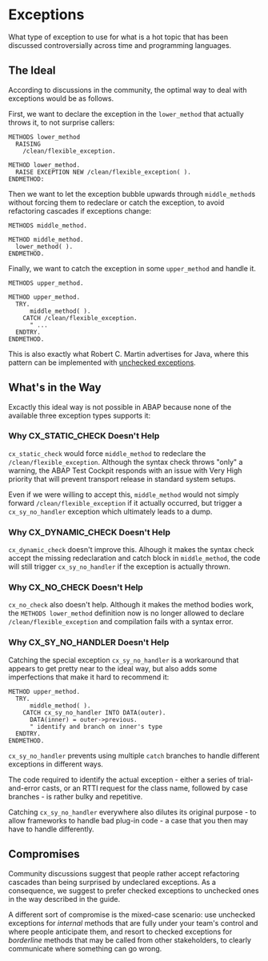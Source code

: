 # Exceptions

What type of exception to use for what is a hot topic
that has been discussed controversially
across time and programming languages.

## The Ideal

According to discussions in the community,
the optimal way to deal with exceptions would be as follows.

First, we want to declare the exception in
the `lower_method` that actually throws it,
to not surprise callers:


```ABAP
METHODS lower_method
  RAISING
    /clean/flexible_exception.

METHOD lower_method.
  RAISE EXCEPTION NEW /clean/flexible_exception( ).
ENDMETHOD:
```

Then we want to let the exception bubble upwards through `middle_method`s
without forcing them to redeclare or catch the exception,
to avoid refactoring cascades if exceptions change:

```ABAP
METHODS middle_method.

METHOD middle_method.
  lower_method( ).
ENDMETHOD.
```

Finally, we want to catch the exception in some `upper_method` and handle it.

```ABAP
METHODS upper_method.

METHOD upper_method.
  TRY.
      middle_method( ).
    CATCH /clean/flexible_exception.
      " ...
  ENDTRY.
ENDMETHOD.
```

This is also exactly what Robert C. Martin advertises for Java,
where this pattern can be implemented with [unchecked exceptions](https://docs.oracle.com/javase/7/docs/api/java/lang/RuntimeException.html).

## What's in the Way

Excactly this ideal way is not possible in ABAP
because none of the available three exception types supports it:

### Why CX_STATIC_CHECK Doesn't Help

`cx_static_check` would force `middle_method`
to redeclare the `/clean/flexible_exception`.
Although the syntax check throws "only" a warning,
the ABAP Test Cockpit responds with an issue with Very High priority
that will prevent transport release in standard system setups.

Even if we were willing to accept this,
`middle_method` would not simply forward `/clean/flexible_exception`
if it actually occurred,
but trigger a `cx_sy_no_handler` exception
which ultimately leads to a dump.

### Why CX_DYNAMIC_CHECK Doesn't Help

`cx_dynamic_check` doesn't improve this.
Alhough it makes the syntax check accept the missing redeclaration
and catch block in `middle_method`,
the code will still trigger `cx_sy_no_handler`
if the exception is actually thrown.

### Why CX_NO_CHECK Doesn't Help

`cx_no_check` also doesn't help.
Although it makes the method bodies work,
the `METHODS lower_method` definition now is
no longer allowed to declare `/clean/flexible_exception`
and compilation fails with a syntax error.

### Why CX_SY_NO_HANDLER Doesn't Help

Catching the special exception `cx_sy_no_handler`
is a workaround that appears to get pretty near to the ideal way,
but also adds some imperfections that make it hard to recommend it:

```ABAP
METHOD upper_method.
  TRY.
      middle_method( ).
    CATCH cx_sy_no_handler INTO DATA(outer).
      DATA(inner) = outer->previous.
      " identify and branch on inner's type
  ENDTRY.
ENDMETHOD.
```

`cx_sy_no_handler` prevents using multiple `catch` branches
to handle different exceptions in different ways.

The code required to identify the actual exception -
either a series of trial-and-error casts,
or an RTTI request for the class name, followed by case branches -
is rather bulky and repetitive.

Catching `cx_sy_no_handler` everywhere also dilutes its original purpose -
to allow frameworks to handle bad plug-in code -
a case that you then may have to handle differently.

## Compromises

Community discussions suggest that
people rather accept refactoring cascades
than being surprised by undeclared exceptions.
As a consequence, we suggest to prefer checked exceptions
to unchecked ones in the way described in the guide.

A different sort of compromise is the mixed-case scenario:
use unchecked exceptions for _internal_ methods
that are fully under your team's control
and where people anticipate them,
and resort to checked exceptions for _borderline_ methods
that may be called from other stakeholders,
to clearly communicate where something can go wrong.